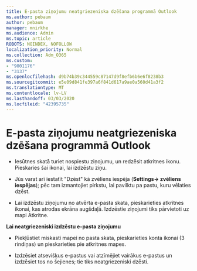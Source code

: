 ```yaml
---
title: E-pasta ziņojumu neatgriezeniska dzēšana programmā Outlook
ms.author: pebaum
author: pebaum
manager: mnirkhe
ms.audience: Admin
ms.topic: article
ROBOTS: NOINDEX, NOFOLLOW
localization_priority: Normal
ms.collection: Adm_O365
ms.custom:
- "9001176"
- "3137"
ms.openlocfilehash: d9b74b39c344559c87147d9f8efb6b6e6f8238b3
ms.sourcegitcommit: e5e09d841fe397a6f841d617a9ae0a560d41a3f2
ms.translationtype: MT
ms.contentlocale: lv-LV
ms.lasthandoff: 03/03/2020
ms.locfileid: "42395735"
---
```

# <a name="permanently-delete-an-email-in-outlook"></a>E-pasta ziņojumu neatgriezeniska dzēšana programmā Outlook

- Iesūtnes skatā turiet nospiestu ziņojumu, un redzēsit atkritnes ikonu. Pieskaries šai ikonai, lai izdzēstu ziņu.

- Jūs varat arī iestatīt "Dzēst" kā zvēliens iespēja (**Settings-> zvēliens iespējas**); pēc tam izmantojiet pirkstu, lai pavilktu pa pastu, kuru vēlaties dzēst. 

- Lai izdzēstu ziņojumu no atvērta e-pasta skata, pieskarieties atkritnes ikonai, kas atrodas ekrāna augšdaļā. Izdzēstie ziņojumi tiks pārvietoti uz mapi Atkritne. 

**Lai neatgriezeniski izdzēstu e-pasta ziņojumu**

- Piekļūstiet miskasti mapei no pasta skata, pieskarieties konta ikonai (3 rindiņas) un pieskarieties pie atkritnes mapes.

- Izdzēsiet atsevišķus e-pastus vai atzīmējiet vairākus e-pastus un izdzēsiet tos no šejienes; tie tiks neatgriezeniski dzēsti.